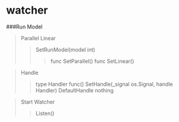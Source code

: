 # watcher

###Run Model
>Parallel
>Linear
>>SetRunModel(model int)
>>>func SetParallel()
>>>func SetLinear()

>Handle
>>type Handler func()
>>SetHandle(_signal os.Signal, handle Handler)
>DefaultHandle
>>nothing

>Start Watcher
>>Listen()
